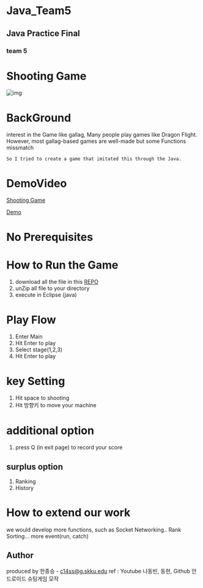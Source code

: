 # Java_Team5

## Java Practice Final
### team 5

# Shooting Game
![img](https://github.com/eeassn/Skku_Java_Team5/blob/main/skku_project/src/image/winaldum.jpg?raw=true)

# BackGround

interest in the Game like gallag, Many people play games like Dragon Flight.     However, most gallag-based games are well-made but some Functions missmatch

    So I tried to create a game that imitated this through the Java.

# DemoVideo
[Shooting Game](https://www.youtube.com/watch?v=mw8xeytAGmM)
   
[Demo](https://youtube.com/shorts/me3GQBYLfpg?feature=share)


# No Prerequisites

# How to Run the Game

1. download all the file in this [REPO](https://github.com/eeassn/Skku_Java_Team5)
2. unZip all file to your directory
3. execute in Eclipse (java) 

# Play Flow

1. Enter Main
2. Hit Enter to play
3. Select stage(1,2,3)
4. Hit Enter to play

# key Setting
1. Hit space to shooting
2. Hit 방향키 to move your machine

# additional option
1. press Q (in exit page) to record your score

## surplus option

1. Ranking
2. History


# How to extend our work

we would develop more functions, such as Socket Networking.. Rank Sorting... more event(run, catch)

## Author

produced by 한종승 - c14ss@g.skku.edu
ref : Youtube 나동빈, 동현, Github 안드로이드 슈팅게임 모작
